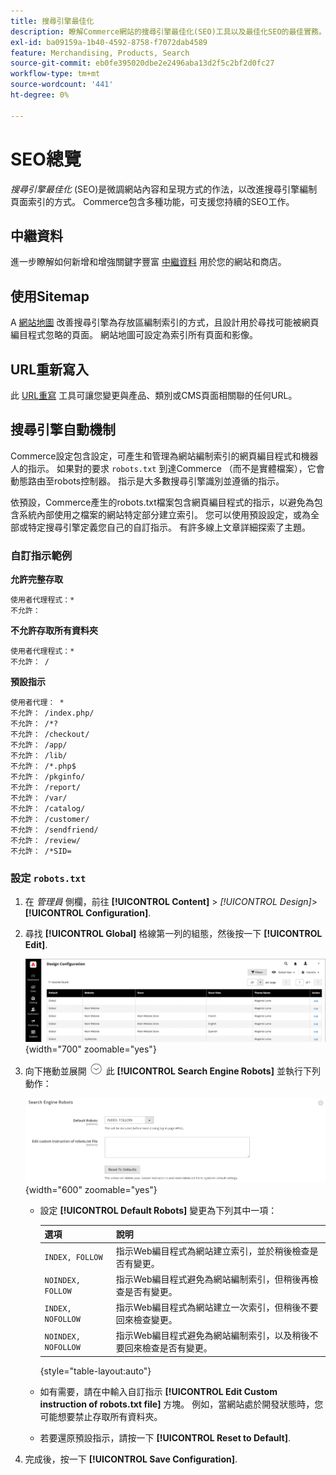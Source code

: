 ```yaml
---
title: 搜尋引擎最佳化
description: 瞭解Commerce網站的搜尋引擎最佳化(SEO)工具以及最佳化SEO的最佳實務。
exl-id: ba09159a-1b40-4592-8758-f7072dab4589
feature: Merchandising, Products, Search
source-git-commit: eb0fe395020dbe2e2496aba13d2f5c2bf2d0fc27
workflow-type: tm+mt
source-wordcount: '441'
ht-degree: 0%

---
```


# SEO總覽

_搜尋引擎最佳化_ (SEO)是微調網站內容和呈現方式的作法，以改進搜尋引擎編制頁面索引的方式。 Commerce包含多種功能，可支援您持續的SEO工作。

## 中繼資料

進一步瞭解如何新增和增強關鍵字豐富 [中繼資料](meta-data.md) 用於您的網站和商店。

## 使用Sitemap

A [網站地圖](sitemap-xml.md) 改善搜尋引擎為存放區編制索引的方式，且設計用於尋找可能被網頁編目程式忽略的頁面。 網站地圖可設定為索引所有頁面和影像。

## URL重新寫入

此 [URL重寫](url-rewrite.md) 工具可讓您變更與產品、類別或CMS頁面相關聯的任何URL。

## 搜尋引擎自動機制

Commerce設定包含設定，可產生和管理為網站編制索引的網頁編目程式和機器人的指示。 如果對的要求 `robots.txt` 到達Commerce （而不是實體檔案），它會動態路由至robots控制器。 指示是大多數搜尋引擎識別並遵循的指示。

依預設，Commerce產生的robots.txt檔案包含網頁編目程式的指示，以避免為包含系統內部使用之檔案的網站特定部分建立索引。 您可以使用預設設定，或為全部或特定搜尋引擎定義您自己的自訂指示。 有許多線上文章詳細探索了主題。

### 自訂指示範例

**允許完整存取**

    使用者代理程式：*
    不允許：

**不允許存取所有資料夾**

    使用者代理程式：*
    不允許： /

**預設指示**

    使用者代理： *
    不允許： /index.php/
    不允許： /*?
    不允許： /checkout/
    不允許： /app/
    不允許： /lib/
    不允許： /*.php$
    不允許： /pkginfo/
    不允許： /report/
    不允許： /var/
    不允許： /catalog/
    不允許： /customer/
    不允許： /sendfriend/
    不允許： /review/
    不允許： /*SID=

### 設定 `robots.txt`

1. 在 _管理員_ 側欄，前往 **[!UICONTROL Content]** > _[!UICONTROL Design]_>**[!UICONTROL Configuration]**.

1. 尋找 **[!UICONTROL Global]** 格線第一列的組態，然後按一下 **[!UICONTROL Edit]**.

   ![全域設計設定](./assets/design-configuration-grid.png){width="700" zoomable="yes"}

1. 向下捲動並展開 ![展開選擇器](../assets/icon-display-expand.png) 此 **[!UICONTROL Search Engine Robots]** 並執行下列動作：

   ![設計組態 — 搜尋引擎自動機制](./assets/design-configuration-search-engine-robots.png){width="600" zoomable="yes"}

   - 設定 **[!UICONTROL Default Robots]** 變更為下列其中一項：

     | 選項 | 說明 |
     |------|------------|
     | `INDEX, FOLLOW` | 指示Web編目程式為網站建立索引，並於稍後檢查是否有變更。 |
     | `NOINDEX, FOLLOW` | 指示Web編目程式避免為網站編制索引，但稍後再檢查是否有變更。 |
     | `INDEX, NOFOLLOW` | 指示Web編目程式為網站建立一次索引，但稍後不要回來檢查變更。 |
     | `NOINDEX, NOFOLLOW` | 指示Web編目程式避免為網站編制索引，以及稍後不要回來檢查是否有變更。 |

     {style="table-layout:auto"}

   - 如有需要，請在中輸入自訂指示 **[!UICONTROL Edit Custom instruction of robots.txt file]** 方塊。 例如，當網站處於開發狀態時，您可能想要禁止存取所有資料夾。

   - 若要還原預設指示，請按一下 **[!UICONTROL Reset to Default]**.

1. 完成後，按一下 **[!UICONTROL Save Configuration]**.
